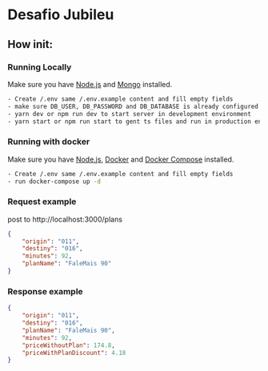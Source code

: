 # Desafio Jubileu

## How init:

### Running Locally

Make sure you have [Node.js](https://nodejs.org/en/) and [Mongo](https://docs.mongodb.com/manual/administration/install-community/) installed.

```sh 
- Create /.env same /.env.example content and fill empty fields 
- make sure DB_USER, DB_PASSWORD and DB_DATABASE is already configured on the Mongo
- yarn dev or npm run dev to start server in development environment
- yarn start or npm run start to gent ts files and run in production environment
```


### Running with docker

Make sure you have [Node.js](https://nodejs.org/en/), [Docker](https://docs.docker.com/desktop/) and [Docker Compose](https://docs.docker.com/compose/install/) installed.
```sh
- Create /.env same /.env.example content and fill empty fields
- run docker-compose up -d
```


### Request example
post to http://localhost:3000/plans
```json
{
    "origin": "011", 
    "destiny": "016", 
    "minutes": 92, 
    "planName": "FaleMais 90"
}
```

### Response example

```json
{
    "origin": "011",
    "destiny": "016",
    "planName": "FaleMais 90",
    "minutes": 92,
    "priceWithoutPlan": 174.8,
    "priceWithPlanDiscount": 4.18
}
```